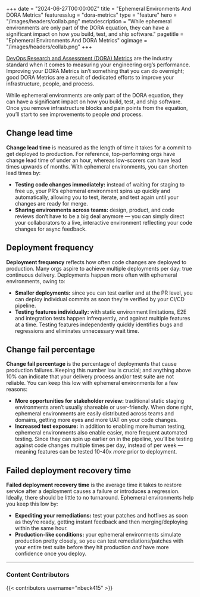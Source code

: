 +++
date = "2024-06-27T00:00:00Z"
title = "Ephemeral Environments And DORA Metrics"
featuresslug = "dora-metrics"
type = "feature"
hero = "/images/headers/collab.png"
metadescription = "While ephemeral environments are only part of the DORA equation, they can have a significant impact on how you build, test, and ship software."
pagetitle = "Ephemeral Environments And DORA Metrics"
ogimage = "/images/headers/collab.png"
+++

<a href="https://dora.dev">DevOps Research and Assessment (DORA) Metrics</a> are the industry standard when it comes to measuring your engineering org’s performance. Improving your DORA Metrics isn’t something that you can do overnight; good DORA Metrics are a result of dedicated efforts to improve your infrastructure, people, and process.

While ephemeral environments are only part of the DORA equation, they can have a significant impact on how you build, test, and ship software. Once you remove infrastructure blocks and pain points from the equation, you’ll start to see improvements to people *and* process.

## Change lead time

**Change lead time** is measured as the length of time it takes for a commit to get deployed to production. For reference, top-performing orgs have change lead time of under an hour, whereas low-scorers can have lead times upwards of months. With ephemeral environments, you can shorten lead times by:

- **Testing code changes immediately:** instead of waiting for staging to free up, your PR’s ephemeral environment spins up quickly and automatically, allowing you to test, iterate, and test again until your changes are ready for merge.
- **Sharing environments across teams:** design, product, and code reviews don’t have to be a big deal anymore — you can simply direct your collaborators to a live, interactive environment reflecting your code changes for async feedback.

## Deployment frequency

**Deployment frequency** reflects how often code changes are deployed to production. Many orgs aspire to achieve multiple deployments per day: true continuous delivery. Deployments happen more often with ephemeral environments, owing to:

- **Smaller deployments:** since you can test earlier and at the PR level, you can deploy individual commits as soon they’re verified by your CI/CD pipeline.
- **Testing features individually:** with static environment limitations, E2E and integration tests happen infrequently, and against multiple features at a time. Testing features independently quickly identifies bugs and regressions and eliminates unnecessary wait time.

## Change fail percentage

**Change fail percentage** is the percentage of deployments that cause production failures. Keeping this number low is crucial; and anything above 10% can indicate that your delivery process and/or test suite are not reliable. You can keep this low with ephemeral environments for a few reasons:

- **More opportunities for stakeholder review:** traditional static staging environments aren’t usually shareable or user-friendly. When done right, ephemeral environments are easily distributed across teams and domains, getting more eyes and more UAT on your code changes.
- **Increased test exposure:** in addition to enabling more human testing, ephemeral environments also enable easier, more frequent automated testing. Since they can spin up earlier on in the pipeline, you’ll be testing against code changes multiple times per day, instead of per week — meaning features can be tested 10-40x *more* prior to deployment.

## Failed deployment recovery time

**Failed deployment recovery time** is the average time it takes to restore service after a deployment causes a failure or introduces a regression. Ideally, there should be little to no turnaround. Ephemeral environments help you keep this low by:

- **Expediting your remediations:** test your patches and hotfixes as soon as they’re ready, getting instant feedback and then merging/deploying within the same hour.
- **Production-like conditions:** your ephemeral environments simulate production pretty closely, so you can test remediations/patches with your entire test suite before they hit production *and* have more confidence once you deploy.

---
### Content Contributors

{{< contributors username="nbeck415" >}}